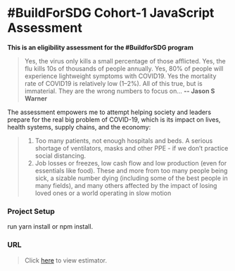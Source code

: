 # #BuildForSDG Cohort-1 JavaScript Assessment

**This is an eligibility assessment for the #BuildforSDG program**
> Yes, the virus only kills a small percentage of those afflicted. Yes, the flu kills 10s of thousands of
people annually. Yes, 80% of people will experience lightweight symptoms with COVID19. Yes the
mortality rate of COVID19 is relatively low (1–2%). All of this true, but is immaterial. They are the
wrong numbers to focus on...
**-- Jason S Warner**

The assessment empowers me to attempt helping society and leaders prepare for the real big problem
of COVID-19, which is its impact on lives, health systems, supply chains, and the economy:

>1. Too many patients, not enough hospitals and beds. A serious shortage of ventilators, masks
and other PPE - if we donʼt practice social distancing.
>2. Job losses or freezes, low cash flow and low production (even for essentials like food).
These and more from too many people being sick, a sizable number dying (including some
of the best people in many fields), and many others affected by the impact of losing loved
ones or a world operating in slow motion

### Project Setup
run yarn install or npm install.

### URL

>Click [here](https://covid-19-infections-estimator.netlify.com/) to view estimator.